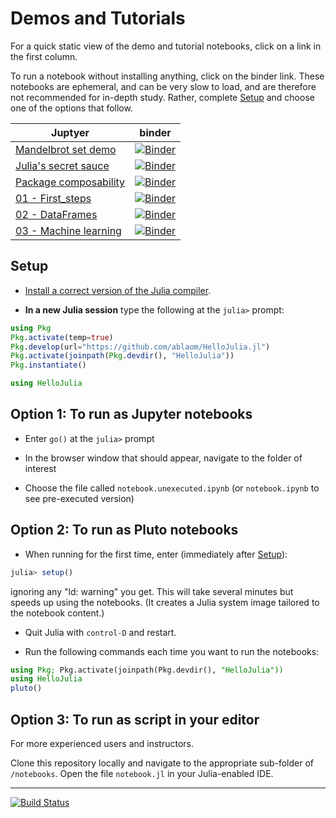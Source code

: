 # Demos and Tutorials

For a quick static view of the demo and tutorial notebooks, click on a
link in the first column.

To run a notebook without installing anything, click on the binder
link. These notebooks are ephemeral, and can be very slow to load, and
are therefore not recommended for in-depth study. Rather, complete
[Setup](#setup) and choose one of the options that follow.


Juptyer | binder
--------|---------
[Mandelbrot set demo](notebooks/mandelbrot/notebook.ipynb) | [![Binder](https://mybinder.org/badge_logo.svg)](https://mybinder.org/v2/gh/ablaom/HelloJulia.jl/dev?labpath=notebooks%2Fmandelbrot%2Fnotebook.ipynb)
[Julia's secret sauce](notebooks/secret_sauce/notebook.ipynb) | [![Binder](https://mybinder.org/badge_logo.svg)](https://mybinder.org/v2/gh/ablaom/HelloJulia.jl/dev?labpath=notebooks%2Fsecret_sauce%2Fnotebook.ipynb)
[Package composability](notebooks/pkg_composability/notebook.ipynb) | [![Binder](https://mybinder.org/badge_logo.svg)](https://mybinder.org/v2/gh/ablaom/HelloJulia.jl/dev?labpath=notebooks%2Fpkg_composability%2Fnotebook.ipynb)
[01 - First_steps](notebooks/01_first_steps/notebook.unexecuted.ipynb) | [![Binder](https://mybinder.org/badge_logo.svg)](https://mybinder.org/v2/gh/ablaom/HelloJulia.jl/dev?labpath=notebooks%2F01_first_steps%2Fnotebook.unexecuted.ipynb)
[02 - DataFrames](notebooks/02_dataframes/notebook.ipynb) | [![Binder](https://mybinder.org/badge_logo.svg)](https://mybinder.org/v2/gh/ablaom/HelloJulia.jl/dev?labpath=notebooks%2F02_dataframes%2Fnotebook.ipynb)
[03 - Machine learning](notebooks/03_machine_learning/notebook.ipynb) | [![Binder](https://mybinder.org/badge_logo.svg)](https://mybinder.org/v2/gh/ablaom/HelloJulia.jl/dev?labpath=notebooks%2F03_machine_learning%2Fnotebook.ipynb)

## Setup

- [Install a correct version of the Julia compiler](FIRST_STEPS.md).

- **In a new Julia session** type the following at the `julia>` prompt:

```julia
using Pkg
Pkg.activate(temp=true)
Pkg.develop(url="https://github.com/ablaom/HelloJulia.jl")
Pkg.activate(joinpath(Pkg.devdir(), "HelloJulia"))
Pkg.instantiate()

using HelloJulia
```

## Option 1: To run as Jupyter notebooks

- Enter `go()` at the `julia>` prompt

- In the browser window that should appear, navigate to the folder of
interest 

- Choose the file called `notebook.unexecuted.ipynb` (or
  `notebook.ipynb` to see pre-executed version)


## Option 2: To run as Pluto notebooks

- When running for the first time, enter (immediately after
  [Setup](#setup)):

```julia
julia> setup()
```

ignoring any "ld: warning" you get. This will take several minutes but
speeds up using the notebooks. (It creates a Julia system image
tailored to the notebook content.)

- Quit Julia with `control-D` and restart.

- Run the following commands each time you want to run the notebooks:

```julia
using Pkg; Pkg.activate(joinpath(Pkg.devdir(), "HelloJulia"))
using HelloJulia
pluto()
```

## Option 3: To run as script in your editor

For more experienced users and instructors.

Clone this repository locally and navigate to the appropriate
sub-folder of `/notebooks`. Open the file `notebook.jl` in your
Julia-enabled IDE.

---

[![Build Status](https://github.com/ablaom/HelloJulia.jl/workflows/CI/badge.svg)](https://github.com/ablaom/HelloJulia.jl/actions) 
